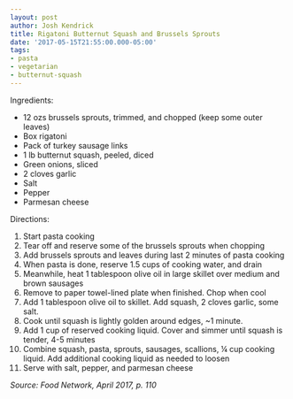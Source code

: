 ```yaml
---
layout: post
author: Josh Kendrick
title: Rigatoni Butternut Squash and Brussels Sprouts
date: '2017-05-15T21:55:00.000-05:00'
tags:
- pasta
- vegetarian
- butternut-squash
---
```


Ingredients:
* 12 ozs brussels sprouts, trimmed, and chopped (keep some outer leaves)
* Box rigatoni
* Pack of turkey sausage links
* 1 lb butternut squash, peeled, diced
* Green onions, sliced
* 2 cloves garlic
* Salt
* Pepper
* Parmesan cheese

Directions:
1. Start pasta cooking
2. Tear off and reserve some of the brussels sprouts when chopping
3. Add brussels sprouts and leaves during last 2 minutes of pasta cooking
4. When pasta is done, reserve 1.5 cups of cooking water, and drain
5. Meanwhile, heat 1 tablespoon olive oil in large skillet over medium and brown sausages
6. Remove to paper towel-lined plate when finished. Chop when cool
7. Add 1 tablespoon olive oil to skillet. Add squash, 2 cloves garlic, some salt.
8. Cook until squash is lightly golden around edges, ~1 minute.
9. Add 1 cup of reserved cooking liquid. Cover and simmer until squash is tender, 4-5 minutes
10. Combine squash, pasta, sprouts, sausages, scallions, ¼ cup cooking liquid. Add additional cooking liquid as needed to loosen
11. Serve with salt, pepper, and parmesan cheese

*Source: Food Network, April 2017, p. 110*